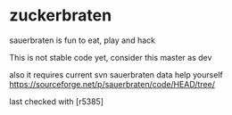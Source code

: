 # zuckerbraten
sauerbraten is fun to eat, play and hack

This is not stable code yet, consider this master as dev

also it requires current svn sauerbraten data
help yourself https://sourceforge.net/p/sauerbraten/code/HEAD/tree/

last checked with [r5385]
